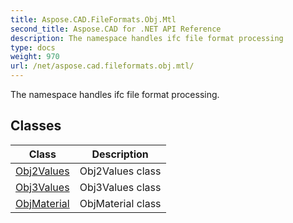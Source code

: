 ```yaml
---
title: Aspose.CAD.FileFormats.Obj.Mtl
second_title: Aspose.CAD for .NET API Reference
description: The namespace handles ifc file format processing
type: docs
weight: 970
url: /net/aspose.cad.fileformats.obj.mtl/
---
```

The namespace handles ifc file format processing.

## Classes

| Class | Description |
| --- | --- |
| [Obj2Values](./obj2values/) | Obj2Values class |
| [Obj3Values](./obj3values/) | Obj3Values class |
| [ObjMaterial](./objmaterial/) | ObjMaterial class |


